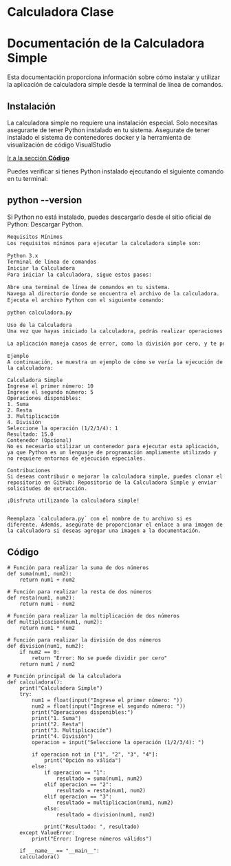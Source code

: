 # Calculadora Clase

# Documentación de la Calculadora Simple

Esta documentación proporciona información sobre cómo instalar y utilizar la aplicación de calculadora simple desde la terminal de línea de comandos.

## Instalación

La calculadora simple no requiere una instalación especial. Solo necesitas asegurarte de tener Python instalado en tu sistema. 
Asegurate de tener instalado el sistema de contenedores docker y la herramienta de visualización de código VisualStudio

[Ir a la sección **Código**](#código)


Puedes verificar si tienes Python instalado ejecutando el siguiente comando en tu terminal:
## python --version
Si Python no está instalado, puedes descargarlo desde el sitio oficial de Python: Descargar Python.
```bash
Requisitos Mínimos
Los requisitos mínimos para ejecutar la calculadora simple son:

Python 3.x
Terminal de línea de comandos
Iniciar la Calculadora
Para iniciar la calculadora, sigue estos pasos:

Abre una terminal de línea de comandos en tu sistema.
Navega al directorio donde se encuentra el archivo de la calculadora.
Ejecuta el archivo Python con el siguiente comando:

python calculadora.py

Uso de la Calculadora
Una vez que hayas iniciado la calculadora, podrás realizar operaciones matemáticas básicas. Sigue las instrucciones en la terminal para ingresar los números y seleccionar la operación deseada. Puedes realizar sumas, restas, multiplicaciones y divisiones.

La aplicación maneja casos de error, como la división por cero, y te proporcionará el resultado de la operación en la terminal.
```
```
Ejemplo
A continuación, se muestra un ejemplo de cómo se vería la ejecución de la calculadora:

Calculadora Simple
Ingrese el primer número: 10
Ingrese el segundo número: 5
Operaciones disponibles:
1. Suma
2. Resta
3. Multiplicación
4. División
Seleccione la operación (1/2/3/4): 1
Resultado: 15.0
Contenedor (Opcional)
No es necesario utilizar un contenedor para ejecutar esta aplicación, ya que Python es un lenguaje de programación ampliamente utilizado y no requiere entornos de ejecución especiales.

Contribuciones
Si deseas contribuir o mejorar la calculadora simple, puedes clonar el repositorio en GitHub: Repositorio de la Calculadora Simple y enviar solicitudes de extracción.

¡Disfruta utilizando la calculadora simple!


Reemplaza `calculadora.py` con el nombre de tu archivo si es diferente. Además, asegúrate de proporcionar el enlace a una imagen de la calculadora si deseas agregar una imagen a la documentación.
```
## Código
```
# Función para realizar la suma de dos números
def suma(num1, num2):
    return num1 + num2
```

```
# Función para realizar la resta de dos números
def resta(num1, num2):
    return num1 - num2
```

```
# Función para realizar la multiplicación de dos números
def multiplicacion(num1, num2):
    return num1 * num2
```

```
# Función para realizar la división de dos números
def division(num1, num2):
    if num2 == 0:
        return "Error: No se puede dividir por cero"
    return num1 / num2
```

```
# Función principal de la calculadora
def calculadora():
    print("Calculadora Simple")
    try:
        num1 = float(input("Ingrese el primer número: "))
        num2 = float(input("Ingrese el segundo número: "))
        print("Operaciones disponibles:")
        print("1. Suma")
        print("2. Resta")
        print("3. Multiplicación")
        print("4. División")
        operacion = input("Seleccione la operación (1/2/3/4): ")
        
        if operacion not in ["1", "2", "3", "4"]:
            print("Opción no válida")
        else:
            if operacion == "1":
                resultado = suma(num1, num2)
            elif operacion == "2":
                resultado = resta(num1, num2)
            elif operacion == "3":
                resultado = multiplicacion(num1, num2)
            else:
                resultado = division(num1, num2)
            
            print("Resultado: ", resultado)
    except ValueError:
        print("Error: Ingrese números válidos")

    if __name__ == "__main__":
    calculadora()
```

